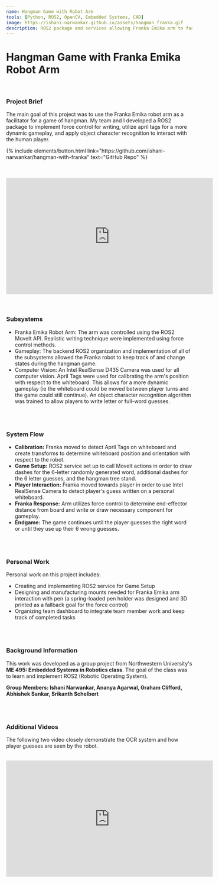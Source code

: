 ```yaml
---
name: Hangman Game with Robot Arm
tools: [Python, ROS2, OpenCV, Embedded Systems, CAD]
image: https://ishani-narwankar.github.io/assets/hangman_franka.gif
description: ROS2 package and services allowing Franka Emika arm to facilitate a game of hangman with a human player.
---
```


# Hangman Game with Franka Emika Robot Arm
<br>

### **Project Brief**
The main goal of this project was to use the Franka Emika robot arm as a facilitator for a game of hangman. My team and I developed a ROS2 package to implement force control for writing, utilize april tags for a more dynamic gameplay, and apply object character recognition to interact with the human 
player. 

<p class="text-center">
{% include elements/button.html link="https://github.com/ishani-narwankar/hangman-with-franka" text="GitHub Repo" %}
</p>

<br>
<br>
<center><iframe width="560" height="315" src="https://www.youtube.com/embed/tPG9MygONDw?si=8R5erDGjVC5_ZGkQ" title="YouTube video player" frameborder="0" allow="accelerometer; autoplay; clipboard-write; encrypted-media; gyroscope; picture-in-picture; web-share" allowfullscreen></iframe></center>

<br>
<br>

### **Subsystems**
- Franka Emika Robot Arm: The arm was controlled using the ROS2 MoveIt API. Realistic writing technique were implemented using force control methods. 
- Gameplay: The backend ROS2 organization and implementation of all of the subsystems allowed the Franka robot to keep track of and change states during the hangman game.
- Computer Vision: An Intel RealSense D435 Camera was used for all computer vision. April Tags were used for calibrating the arm's position with respect to the whiteboard. This allows for a more dynamic gameplay (ie the whiteboard could be moved between player turns and the game could still continue). An object character recognition algorithm was trained to allow players to write letter or full-word guesses.
<br>
<br>

### **System Flow**
- **Calibration:** Franka moved to detect April Tags on whiteboard and create transforms to determine whiteboard position and orientation with respect to the robot.
- **Game Setup:** ROS2 service set up to call MoveIt actions in order to draw dashes for the 6-letter randomly generated word, additional dashes for the 6 letter guesses, and the hangman tree stand.
- **Player Interaction:** Franka moved towards player in order to use Intel RealSense Camera to detect player's guess written on a personal whiteboard.
- **Franka Response:** Arm utilizes force control to determine end-effector distance from board and write or draw necessary component for gameplay.
- **Endgame:** The game continues until the player guesses the right word or until they use up their 6 wrong guesses.
<br>
<br>

### **Personal Work**
Personal work on this project includes:
- Creating and implementing ROS2 service for Game Setup
- Designing and manufacturing mounts needed for Franka Emika arm interaction with pen (a spring-loaded pen holder was designed and 3D printed as a fallback goal for the force control)
- Organizing team dashboard to integrate team member work and keep track of completed tasks
<br>
<br>

### **Background Information**
This work was developed as a group project from Northwestern University's **ME 495: Embedded Systems in Robotics class**. The goal of the class was to learn and implement ROS2 (Robotic Operating System).

**Group Members: Ishani Narwankar, Ananya Agarwal, Graham Clifford, Abhishek Sankar, Srikanth Schelbert**

<br>
<br>

### **Additional Videos**
The following two video closely demonstrate the OCR system and how player guesses are seen by the robot.
<br>
<br>

<center><iframe width="560" height="315" src="https://www.youtube.com/embed/gl3gn3ExsOk?si=ZHSLtWjuO7s_itOb" title="YouTube video player" frameborder="0" allow="accelerometer; autoplay; clipboard-write; encrypted-media; gyroscope; picture-in-picture; web-share" allowfullscreen></iframe></center>




